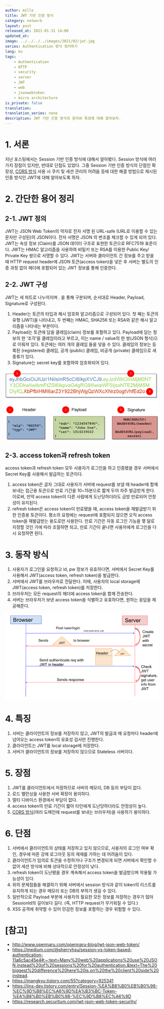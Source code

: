 ```yaml
---
author: millo
title: JWT 기반 인증 방식
category: network
layout: post
released_at: 2021-01-31 14:00
updated_at:
image: ../../../../images/2021/02/jwt.jpg
series: Authentication 방식 정리하기
lang: ko
tags:
    - Authentication
    - HTTP
    - security
    - server
    - JWT
    - web
    - jsonwebtoken
    - micro architecture
is_private: false
translation:
translation_series: none
description: JWT 기반 인증 방식의 원리와 특징에 대해 알아보자.
---
```


# 1. 서론

지난 포스팅에서는 Session 기반 인증 방식에 대해서 알아봤다. Session 방식에 여러 가지 장점이 있지만, 반대로 단점도 있었다. 그중 Session 기반 인증 방식의 단점인 확장성, [CORS 방식](https://millo-L.github.io/Nodejs-express-cors-%EC%82%AC%EC%9A%A9%ED%95%98%EA%B8%B0/) 사용 시 쿠키 및 세션 관리의 어려움 등에 대한 해결 방법으로 제시된 인증 방식인 JWT에 대해 알아보도록 하자.

# 2. 간단한 용어 정리

## 2-1. JWT 정의

JWT는 JSON Web Token의 약자로 전자 서명 된 URL-safe (URL로 이용할 수 있는 문자만 구성된)의 JSON이다. 전자 서명은 JSON 의 변조를 체크할 수 있게 되어 있다. JWT는 속성 정보 (Claim)를 JSON 데이터 구조로 표현한 토큰으로 RFC7519 표준이다. JWT는 HMAC 알고리즘을 사용하여 비밀키 또는 RSA를 이용한 Public Key/ Private Key 쌍으로 서명할 수 있다.
JWT는 서버와 클라이언트 간 정보를 주고 받을 때 HTTP request header에 JSON 토큰(access token)을 넣은 후 서버는 별도의 인증 과정 없이 헤더에 포함되어 있는 JWT 정보를 통해 인증한다.

## 2-2. JWT 구성

JWT는 세 파트로 나누어지며 . 을 통해 구분되며, 순서대로 Header, Payload, Signature로 구성된다.

1.  Header는 토큰의 타입과 해시 암호화 알고리즘으로 구성되어 있다. 첫 째는 토큰의 유형 (JWT)을 나타내고, 두 번째는 HMAC, SHA256 또는 RSA와 같은 해시 알고리즘을 나타내는 부분이다.
2.  Payload는 토큰에 담을 클레임(claim) 정보를 포함하고 있다. Payload에 담는 정보의 한 ‘조각’을 클레임이라고 부르고, 이는 name / value의 한 쌍(JSON 형식)으로 이뤄져 있다. 토큰에는 여러 개의 클레임 들을 넣을 수 있다.
    클레임의 정보는 등록된 (registered) 클레임, 공개 (public) 클레임, 비공개 (private) 클레임으로 세 종류가 있다.
3.  Signature는 secret key를 포함하여 암호화되어 있다.

![](../../../../images/2021/01/jwt.png)

## 2-3. access token과 refresh token

access token과 refresh token 모두 사용자가 로그인을 하고 인증됐을 경우 서버에서 Secret Key를 사용해서 발급하는 토큰이다.

1.  access token은 글자 그대로 사용자가 서버에 request를 보낼 때 header에 함께 보내는 접근용 토큰으로 만료 기간을 10~15분으로 짧게 두어 자주 발급받게 한다. 이로써, 만약 access token이 다른 사람에게 도난당하더라도 금방 만료되어 안정성이 유지된다.
2.  refresh token은 access token이 만료됐을 때, access token을 재발급받기 위한 인증용 토큰이다. 평소의 요청에는 request에 포함되지 않으면 오직 access token을 재발급받는 용도로만 사용한다. 만료 기간은 자동 로그인 기능을 몇 달로 지정할 것인 가에 따라 조절하면 되고, 만료 기간이 끝나면 사용자에게 로그인을 다시 요청하면 된다.

# 3. 동작 방식

1.  사용자가 로그인을 요청하고 id, pw 정보가 유효하다면, 서버에서 Secret Key를 사용해서 JWT(access token, refresh token)을 발급한다.
2.  서버에서 JWT를 브라우저로 전달한다. 이때, 사용자의 local storage에 JWT(access token, refresh token)를 저장한다.
3.  브라우저는 모든 request의 헤더에 access token을 함께 전송한다.
4.  서버는 브라우저가 보낸 access token을 식별하고 유효하다면, 원하는 응답을 제공해준다.

![](../../../../images/2021/01/jwt-flow.png)

# 4. 특징

1.  서버는 클라이언트의 정보를 저장하지 않고, JWT의 발급과 매 요청마다 header에 넘어오는 access token의 유효성 검사만 진행한다.
2.  클라이언트는 JWT를 local storage에 저장한다.
3.  서버가 클라이언트의 정보를 저장하지 않으므로 Stateless 서버이다.

# 5. 장점

1.  JWT를 클라이언트에서 저장하므로 서버의 메모리, DB 등의 부담이 없다.
2.  로드 밸런싱을 사용한 서버 확장이 용이하다.
3.  멀티 디바이스 환경에서 부담이 없다.
4.  access token의 만료 기간이 짧아 타인에게 도난당하더라도 안정성이 높다.
5.  [CORS 방식](https://millo-L.github.io/Nodejs-express-cors-%EC%82%AC%EC%9A%A9%ED%95%98%EA%B8%B0/)(여러 도메인에 request를 보내는 브라우저)을 사용하기 용이하다.

# 6. 단점

1.  서버에서 클라이언트의 상태를 저장하고 있지 않으므로, 사용자의 로그인 여부 확인, 경우에 따른 강제 로그아웃 등의 제재를 가하는 데 어려움이 있다.
2.  클라이언트가 임의로 토큰을 수정하거나 구조가 변경되게 되면 서버에서 확인할 수 없어 세션 방식에 비해 상대적으로 안정성이 낮다.
3.  refresh token이 도난됐을 경우 계속해서 access token을 발급받으며 악용될 가능성이 있다.
4.  위의 문제점들을 해결하기 위해 서버에서 session 방식과 같이 token의 리스트를 유지하게 되는 경우 메모리 또는 DB의 부하가 생길 수 있다.
5.  일반적으로 Payload 부분에 사용자의 필요한 모든 정보를 저장하는 경우가 많아 SessionId의 길이보다 길다. (즉, HTTP request가 무거워질 수 있다.)
6.  XSS 공격에 취약할 수 있어 민감한 정보를 포함하는 경우 위험할 수 있다.

# [참고]

-   http://www.opennaru.com/opennaru-blog/jwt-json-web-token/
-   https://medium.com/@sherryhsu/session-vs-token-based-authentication-11a6c5ac45e4#:~:text=Many%20web%20applications%20use%20JSON,instead%20of%20sessions%20for%20authentication.&text=The%20biggest%20difference%20here%20is,on%20the%20client%20side%20instead.
-   https://mangkyu.tistory.com/55?category=925341
-   https://jins-dev.tistory.com/entry/Session-%EA%B8%B0%EB%B0%98-%EC%9D%B8%EC%A6%9D%EA%B3%BC-Token-%EA%B8%B0%EB%B0%98-%EC%9D%B8%EC%A6%9D
-   https://research.securitum.com/jwt-json-web-token-security/
